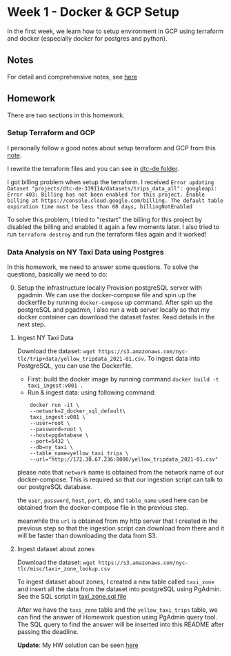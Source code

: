 # Week 1 - Docker & GCP Setup

In the first week, we learn how to setup environment in GCP using terraform and docker (especially docker for postgres and python).

## Notes

For detail and comprehensive notes, see [here](https://github.com/DataTalksClub/data-engineering-zoomcamp/tree/main/week_1_basics_n_setup)

## Homework

There are two sections in this homework.

### Setup Terraform and GCP
I personally follow a good notes about setup terraform and GCP from this [note](https://github.com/ziritrion/dataeng-zoomcamp/blob/main/notes/1_intro.md).

I rewrite the terraform files and you can see in [dtc-de folder]("https://github.com/irfansofyana/data-eng-zoomcamp-playground/tree/main/dtc-de").

I got billing problem when setup the terraform. I received `Error updating Dataset "projects/dtc-de-339114/datasets/trips_data_all": googleapi: Error 403: Billing has not been enabled for this project. Enable billing at https://console.cloud.google.com/billing. The default table expiration time must be less than 60 days, billingNotEnabled`

To solve this problem, I tried to "restart" the billing for this project by disabled the billing and enabled it again a few moments later. I also tried to run `terraform destroy` and run the terraform files again and it worked! 

### Data Analysis on NY Taxi Data using Postgres

In this homework, we need to answer some questions. To solve the questions, basically we need to do:

0. Setup the infrastructure locally
    Provision postgreSQL server with pgadmin. We can use the docker-compose file and spin up the dockerfile by running `docker-compose` up command. After spin up the postgreSQL and pgadmin, I also run a web server locally so that my docker container can download the dataset faster. Read details in the next step.

1. Ingest NY Taxi Data

    Download the dataset: `wget https://s3.amazonaws.com/nyc-tlc/trip+data/yellow_tripdata_2021-01.csv`. To ingest data into PostgreSQL, you can use the Dockerfile. 
    
    - First: build the docker image by running command `docker build -t taxi_ingest:v001 .`
    - Run & ingest data: using following command:
    ```
        docker run -it \
        --network=2_docker_sql_default\
        taxi_ingest:v001 \
        --user=root \
        --password=root \
        --host=pgdatabase \
        --port=5432 \
        --db=ny_taxi \
        --table_name=yellow_taxi_trips \
        --url="http://172.30.67.236:8000/yellow_tripdata_2021-01.csv" 
    ```
    
    please note that `network` name is obtained from the network name of our docker-compose. This is required so that our ingestion script can talk to our postgreSQL database.

    the `user`, `password`, `host`, `port`, `db`, and `table_name` used here can be obtained from the docker-compose file in the previous step.

    meanwhile the `url` is obtained from my http server that I created in the previous step so that the ingestion script can download from there and it will be faster than downloading the data from S3.

2. Ingest dataset about zones

    Download the dataset: `wget https://s3.amazonaws.com/nyc-tlc/misc/taxi+_zone_lookup.csv`

    To ingest dataset about zones, I created a new table called `taxi_zone` and insert all the data from the dataset into postgreSQL using PgAdmin. See the SQL script in [taxi_zone.sql file](https://github.com/irfansofyana/data-eng-zoomcamp-playground/tree/main/week_1/taxi_zone.sql)

    After we have the `taxi_zone` table and the `yellow_taxi_trips` table, we can find the answer of Homework question using PgAdmin query tool. The SQL query to find the answer will be inserted into this README after passing the deadline.

    **Update**: My HW solution can be seen [here](https://github.com/irfansofyana/data-eng-zoomcamp-playground/tree/main/week_1/homework/my_solution.txt)
